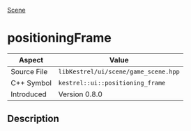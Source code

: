 [Scene](index.md)
# positioningFrame
| Aspect | Value |
| --- | --- |
| Source File | `libKestrel/ui/scene/game_scene.hpp` |
| C++ Symbol | `kestrel::ui::positioning_frame` |
| Introduced | Version 0.8.0 |
## Description
